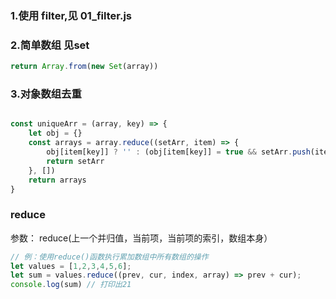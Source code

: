 
### 1.使用 filter,见 01_filter.js


### 2.简单数组 见set
```javaScript
return Array.from(new Set(array))
```

### 3.对象数组去重
```javaScript

const uniqueArr = (array, key) => {
    let obj = {}
    const arrays = array.reduce((setArr, item) => {
        obj[item[key]] ? '' : (obj[item[key]] = true && setArr.push(item))
        return setArr
    }, [])
    return arrays
}
```

###  reduce
参数： reduce(上一个并归值，当前项，当前项的索引，数组本身）
```javaScript
// 例：使用reduce()函数执行累加数组中所有数组的操作
let values = [1,2,3,4,5,6];
let sum = values.reduce((prev, cur, index, array) => prev + cur);
console.log(sum) // 打印出21
```
